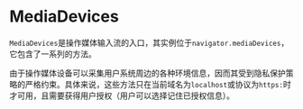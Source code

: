 # MediaDevices

`MediaDevices`是操作媒体输入流的入口，其实例位于`navigator.mediaDevices`，它包含了一系列的方法。

由于操作媒体设备可以采集用户系统周边的各种环境信息，因而其受到隐私保护策略的严格约束。具体来说，这些方法只在当前域名为`localhost`或协议为`https:`时才可用，且需要获得用户授权（用户可以选择记住已授权信息）。
